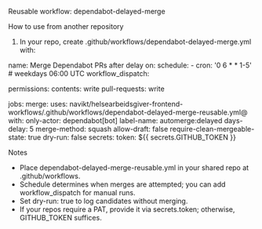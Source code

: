 Reusable workflow: dependabot-delayed-merge

How to use from another repository

1) In your repo, create .github/workflows/dependabot-delayed-merge.yml with:

name: Merge Dependabot PRs after delay
on:
  schedule:
    - cron: '0 6 * * 1-5' # weekdays 06:00 UTC
  workflow_dispatch:

permissions:
  contents: write
  pull-requests: write

jobs:
  merge:
    uses: navikt/helsearbeidsgiver-frontend-workflows/.github/workflows/dependabot-delayed-merge-reusable.yml@<ref>
    with:
      only-actor: dependabot[bot]
      label-name: automerge:delayed
      days-delay: 5
      merge-method: squash
      allow-draft: false
      require-clean-mergeable-state: true
      dry-run: false
    secrets:
      token: ${{ secrets.GITHUB_TOKEN }}

Notes
- Place dependabot-delayed-merge-reusable.yml in your shared repo at .github/workflows.
- Schedule determines when merges are attempted; you can add workflow_dispatch for manual runs.
- Set dry-run: true to log candidates without merging.
- If your repos require a PAT, provide it via secrets.token; otherwise, GITHUB_TOKEN suffices.
